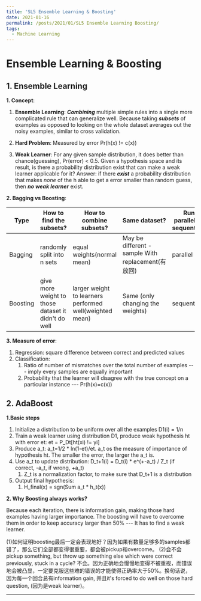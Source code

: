 ```yaml
---
title: 'SL5 Ensemble Learning & Boosting'
date: 2021-01-16
permalink: /posts/2021/01/SL5 Ensemble Learning Boosting/
tags:
  - Machine Learning
---
```




Ensemble Learning & Boosting
======

## 1. Ensemble Learning

**1. Concept**: 

1. __Ensemble Learning__: *__Combining__* multiple simple rules into a single more complicated rule that can generalize well. Because taking *__subsets__* of examples as opposed to looking on the whole dataset averages out the noisy examples, similar to cross validation.

2. __Hard Problem__: Measured by error Pr(h(x) != c(x))

3. __Weak Learner__: For any given sample distribution, it does better than chance(guessing), Pr(error) < 0.5. 
Given a hypothesis space and its result, is there a probability distribution exist that can make a weak learner applicable for it? 
Answer: if there *__exist__* a probability distribution that makes *_none_* of the h able to get a error smaller than random guess, then *__no weak learner__* exist.


**2. Bagging vs Boosting**:

Type     | How to find the subsets?                            | How to combine subsets?             | Same dataset? | Run parallel vs sequential? | Strength
-------- | --------------------------------------------------- | --------------------------- | ----- | --- | --- |
Bagging  | randomly split into n sets                          | equal weights(normal mean)          | May be different - sample With replacement(有放回) | parallel | reduce variance
Boosting | give more weight to those dataset it didn't do well | larger weight to learners performed well(weighted mean) | Same (only changing the weights) | sequential | reduce bias


**3. Measure of error**:

1. Regression: square difference between correct and predicted values
2. Classification:
	1. Ratio of number of mismatches over the total number of examples --- imply every samples are equally important
	2. Probability that the learner will disagree with the true concept on a particular instance --- Pr(h(x)=c(x))

## 2. AdaBoost

**1.Basic steps**

1. Initialize a distribution to be uniform over all the examples D1(i) = 1/n
2. Train a weak learner using distribution D1, produce weak hypothesis ht with error et: et = P_Dt[ht(xi) != yi]
3. Produce a_t: a_t=1/2 * ln(1-et)/et. a_t os the measure of importance of hypothesis ht. The smaller the error, the larger the a_t is.
4. Use a_t to update distribution: D_t+1(i) = D_t(i) * e^(+-a_t) / Z_t (if correct, -a_t, if wrong, +a_t)
	1. Z_t is a normalization factor, to make sure that D_t+1 is a distribution 
5. Output final hypothesis:
	1. H_final(x) = sgn(Sum a_t * h_t(x))


**2. Why Boosting always works?**

Because each iteration, there is information gain, making those hard examples having larger importance. The boosting will have to overcome them in order to keep accuracy larger than 50% --- It has to find a weak learner.

(1)如何证明boosting最后一定会表现地好？因为如果有数量足够多的samples都错了，那么它们全部都变得很重要，都会被pickup和overcome。
(2)会不会pickup something, but throw up something else which were correct previously, stuck in a cycle?
不会。因为正确地会慢慢地变得不被重视，而错误地会被凸显，一定要克服这些难的错误的才能使得正确率大于50%。换句话说，因为每一个回合总有information gain, 并且it's forced to do well on those hard question, (因为是weak learner)。
	
------

